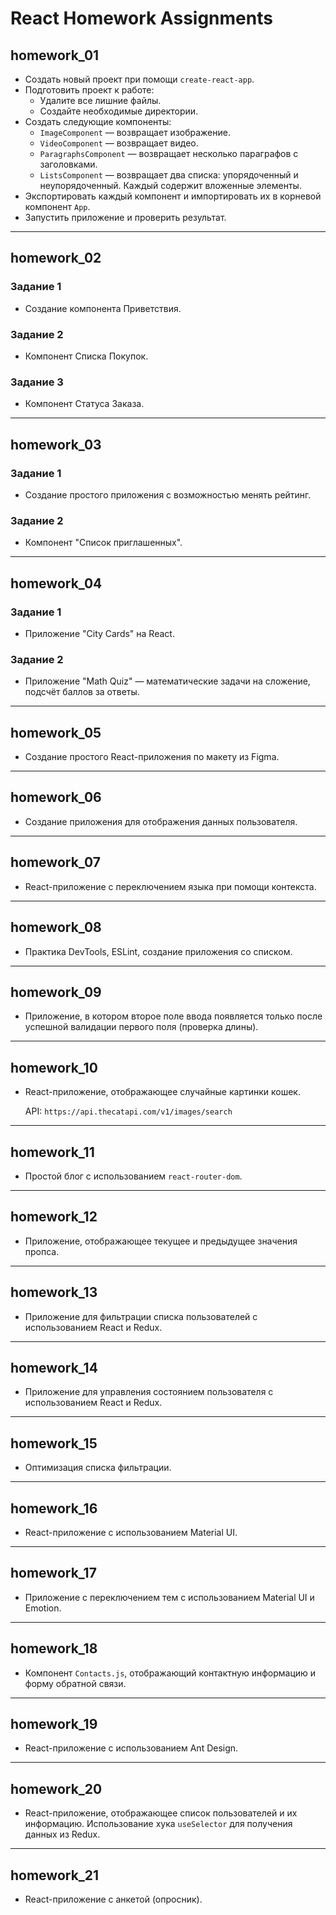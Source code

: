# React Homework Assignments

## homework_01

- Создать новый проект при помощи `create-react-app`.
- Подготовить проект к работе:
  - Удалите все лишние файлы.
  - Создайте необходимые директории.
- Создать следующие компоненты:
  - `ImageComponent` — возвращает изображение.
  - `VideoComponent` — возвращает видео.
  - `ParagraphsComponent` — возвращает несколько параграфов с заголовками.
  - `ListsComponent` — возвращает два списка: упорядоченный и неупорядоченный. Каждый содержит вложенные элементы.
- Экспортировать каждый компонент и импортировать их в корневой компонент `App`.
- Запустить приложение и проверить результат.

---

## homework_02

### Задание 1
- Создание компонента Приветствия.

### Задание 2
- Компонент Списка Покупок.

### Задание 3
- Компонент Статуса Заказа.

---

## homework_03

### Задание 1
- Создание простого приложения с возможностью менять рейтинг.

### Задание 2
- Компонент "Список приглашенных".

---

## homework_04

### Задание 1
- Приложение "City Cards" на React.

### Задание 2
- Приложение "Math Quiz" — математические задачи на сложение, подсчёт баллов за ответы.

---

## homework_05

- Создание простого React-приложения по макету из Figma.

---

## homework_06

- Создание приложения для отображения данных пользователя.

---

## homework_07

- React-приложение с переключением языка при помощи контекста.

---

## homework_08

- Практика DevTools, ESLint, создание приложения со списком.

---

## homework_09

- Приложение, в котором второе поле ввода появляется только после успешной валидации первого поля (проверка длины).

---

## homework_10

- React-приложение, отображающее случайные картинки кошек.

  API: `https://api.thecatapi.com/v1/images/search`

---

## homework_11

- Простой блог с использованием `react-router-dom`.

---

## homework_12

- Приложение, отображающее текущее и предыдущее значения пропса.

---

## homework_13

- Приложение для фильтрации списка пользователей с использованием React и Redux.

---

## homework_14

- Приложение для управления состоянием пользователя с использованием React и Redux.

---

## homework_15

- Оптимизация списка фильтрации.

---

## homework_16

- React-приложение с использованием Material UI.

---

## homework_17

- Приложение с переключением тем с использованием Material UI и Emotion.

---

## homework_18

- Компонент `Contacts.js`, отображающий контактную информацию и форму обратной связи.

---

## homework_19

- React-приложение с использованием Ant Design.

---

## homework_20

- React-приложение, отображающее список пользователей и их информацию. Использование хука `useSelector` для получения данных из Redux.

---

## homework_21

- React-приложение с анкетой (опросник).
